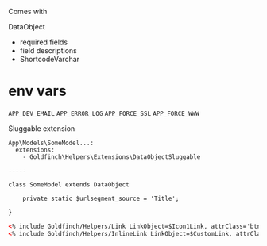 Comes with

DataObject
- required fields
- field descriptions
- ShortcodeVarchar

# env vars
`APP_DEV_EMAIL`
`APP_ERROR_LOG`
`APP_FORCE_SSL`
`APP_FORCE_WWW`

Sluggable extension

```
App\Models\SomeModel...:
  extensions:
    - Goldfinch\Helpers\Extensions\DataObjectSluggable

-----

class SomeModel extends DataObject

    private static $urlsegment_source = 'Title';

}
```

```html
<% include Goldfinch/Helpers/Link LinkObject=$Icon1Link, attrClass='btn btn-link' %>
<% include Goldfinch/Helpers/InlineLink LinkObject=$CustomLink, attrClass='btn btn-link' %>
```

